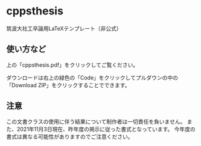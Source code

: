 # cppsthesis
筑波大社工卒論用LaTeXテンプレート（非公式）

## 使い方など
上の「cppsthesis.pdf」をクリックしてご覧ください。

ダウンロードは右上の緑色の「Code」をクリックしてプルダウンの中の「Download ZIP」をクリックすることでできます。

## 注意
この文書クラスの使用に伴う結果について制作者は一切責任を負いません。
また、2021年11月3日現在、昨年度の掲示に従った書式となっています。
今年度の書式は異なる可能性がありますのでご注意ください。
